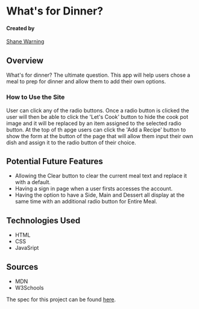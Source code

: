 # What's for Dinner?

#### Created by
[Shane Warning](https://github.com/shanekwarning)

## Overview

What's for dinner? The ultimate question. This app will help users chose a meal to prep for dinner and allow them to add their own options.

### How to Use the Site

User can click any of the radio buttons. Once a radio button is clicked the user will then be able to click the 'Let's Cook' button to hide the cook pot image and it will be replaced by an item assigned to the selected radio button. At the top of th apge users can click the 'Add a Recipe' button to show the form at the button of the page that will allow them input their own dish and assign it to the radio button of their choice. 

## Potential Future Features

  * Allowing the Clear button to clear the current meal text and replace it with a default.
  * Having a sign in page when a user firsts accesses the account.
  * Having the option to have a Side, Main and Dessert all display at the same time with an additional radio button for Entire Meal.

## Technologies Used
  * HTML
  * CSS
  * JavaSript

## Sources 

  * MDN
  * W3Schools

The spec for this project can be found [here](https://frontend.turing.io/projects/module-1/dinner.html).



